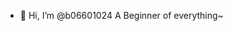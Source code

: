 - 👋 Hi, I’m @b06601024
A Beginner of everything~

<!---
b06601024/b06601024 is a ✨ special ✨ repository because its `README.md` (this file) appears on your GitHub profile.
You can click the Preview link to take a look at your changes.
--->
